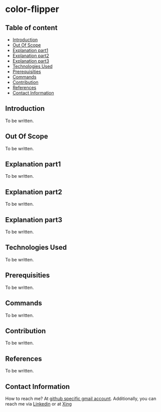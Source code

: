 # color-flipper

## Table of content

- [Introduction](#introduction)
- [Out Of Scope](#out-of-scope)
- [Explanation part1](#explanation-part1)
- [Explanation part2](#explanation-part2)
- [Explanation part3](#explanation-part3)
- [Technologies Used](#technologies-used)
- [Prerequisities](#prerequisities)
- [Commands](#commands)
- [Contribution](#contribution)
- [References](#references)
- [Contact Information](#contact-information)

## Introduction

To be written.

## Out Of Scope

To be written.

## Explanation part1

To be written.

## Explanation part2

To be written.

## Explanation part3

To be written.

## Technologies Used

To be written.

## Prerequisities

To be written.

## Commands

To be written.

## Contribution

To be written.

## References

To be written.

## Contact Information

How to reach me? At [github specific gmail account](mailto:syedumerahmedcode@gmail.com?subject=%5BGitHub%5D%20Hello%20from%20Github). Additionally, you can reach me via [Linkedin](https://www.linkedin.com/in/syed-umer-ahmed-a346a746/) or at [Xing](https://www.xing.com/profile/SyedUmer_Ahmed/cv)

